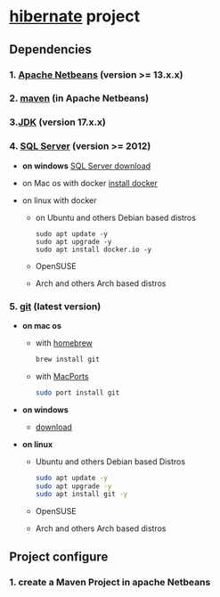 # [hibernate](https://hibernate.org/) project

## Dependencies

### 1. [Apache Netbeans](https://netbeans.apache.org/) (version >= 13.x.x)

### 2. [maven](https://maven.apache.org/) (in Apache Netbeans)

### 3.[JDK](https://www.oracle.com/java/technologies/downloads/) (version 17.x.x)

### 4. [SQL Server](https://www.microsoft.com/en-us/sql-server/) (version >= 2012)

+ **on windows**
     [SQL Server download](https://www.microsoft.com/en-us/sql-server/sql-server-downloads)

+ on Mac os with docker
  [install docker](https://docs.docker.com/desktop/install/mac-install/)

+ on linux with docker
  + on Ubuntu and others Debian based distros

    ```shell
    sudo apt update -y
    sudo apt upgrade -y
    sudo apt install docker.io -y
    ```

  + OpenSUSE
  + Arch and others Arch based distros

### 5. [git](https://git-scm.com/) (latest version)

+ **on mac os**

  + with [homebrew](https://brew.sh/)

    ```sh
    brew install git
    ```

  + with [MacPorts](https://www.macports.org/)

    ```sh
    sudo port install git
    ```

+ **on windows**
  + [download](https://git-scm.com/download/win)
+ **on linux**
  + Ubuntu and others Debian based Distros
  
    ```sh
    sudo apt update -y
    sudo apt upgrade -y
    sudo apt install git -y
    ```

  + OpenSUSE
  + Arch and others Arch based distros

## Project configure

### 1. create a Maven Project in apache Netbeans
